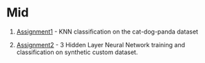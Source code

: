# Mid

1. [Assignment1](https://github.com/nginr/cvpr/blob/main/Mid/assignment1.ipynb) - KNN classification on the cat-dog-panda dataset

2. [Assignment2](https://github.com/nginr/cvpr/blob/main/Mid/assignment2.ipynb) - 3 Hidden Layer Neural Network training and classification on synthetic custom dataset.
